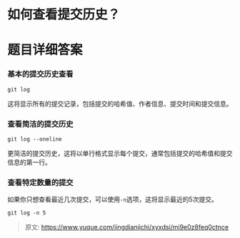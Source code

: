 # 如何查看提交历史？

# 题目详细答案
### 基本的提交历史查看
```plain
git log
```

这将显示所有的提交记录，包括提交的哈希值、作者信息、提交时间和提交信息。

### 查看简洁的提交历史
```plain
git log --oneline
```

更简洁的提交历史，这将以单行格式显示每个提交，通常包括提交的哈希值和提交信息的第一行。

### 查看特定数量的提交
如果你只想查看最近几次提交，可以使用`-n`选项，这将显示最近的5次提交。

```plain
git log -n 5
```



> 原文: <https://www.yuque.com/jingdianjichi/xyxdsi/mi9e0z8feq0ctnce>
